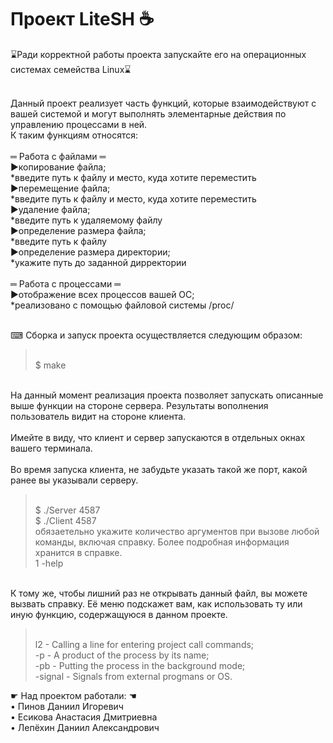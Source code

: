 # Проект LiteSH ☕

⌛Ради корректной работы проекта запускайте его на операционных системах семейства Linux⌛

<br>Данный проект реализует часть функций, которые взаимодействуют с вашей системой и могут выполнять элементарные действия по управлению процессами в ней.
<br>К таким функциям относятся:
<br>
<br>═ Работа с файлами ═
<br>►копирование файла;
<br> *введите путь к файлу и место, куда хотите переместить
<br>►перемещение файла;
<br> *введите путь к файлу и место, куда хотите переместить
<br>►удаление файла;
<br> *введите путь к удаляемому файлу
<br>►определение размера файла;
<br> *введите путь к файлу
<br>►определение размера директории;
<br> *укажите путь до заданной дирректории 
<br>
<br>═ Работа с процессами ═
<br>►отображение всех процессов вашей ОС;
<br> *реализовано с помощью файловой системы /proc/


<br>⌨ Сборка и запуск проекта осуществляется следующим образом:
><br> $ make

<br>На данный момент реализация проекта позволяет запускать описанные выше функции на стороне сервера. Результаты вополнения пользователь видит на стороне клиента.
<br>
<br>Имейте в виду, что клиент и сервер запускаются в отдельных окнах вашего терминала. 
<br>
<br>Во время запуска клиента, не забудьте указать такой же порт, какой ранее вы указывали серверу.
><br>$ ./Server 4587
><br>$ ./Client 4587
<br> обязаетельно укажите количество аргументов при вызове любой команды, включая справку. Более подробная информация хранится в справке.
><br>1 -help
 
<br>К тому же, чтобы лишний раз не открывать данный файл, вы можете вызвать справку. Её меню подскажет вам, как использовать ту или иную функцию, содержащуюся в данном проекте.
><br> l2 - Calling a line for entering project call commands;
><br>-p - A product of the process by its name;
><br>-pb - Putting the process in the background mode;
><br>-signal - Signals from external progmans or OS.


☛ Над проектом работали: ☚
<br>• Пинов Даниил Игоревич
<br>• Есикова Анастасия Дмитриевна
<br>• Лепёхин Даниил Александрович
